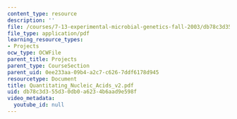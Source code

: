 ```yaml
---
content_type: resource
description: ''
file: /courses/7-13-experimental-microbial-genetics-fall-2003/db78c3d355d30db0a6234b6aad9e598f_Quantitating_Nucleic_Acids_v2.pdf
file_type: application/pdf
learning_resource_types:
- Projects
ocw_type: OCWFile
parent_title: Projects
parent_type: CourseSection
parent_uid: 0ee233aa-09b4-a2c7-c626-7ddf6178d945
resourcetype: Document
title: Quantitating_Nucleic_Acids_v2.pdf
uid: db78c3d3-55d3-0db0-a623-4b6aad9e598f
video_metadata:
  youtube_id: null
---
```


